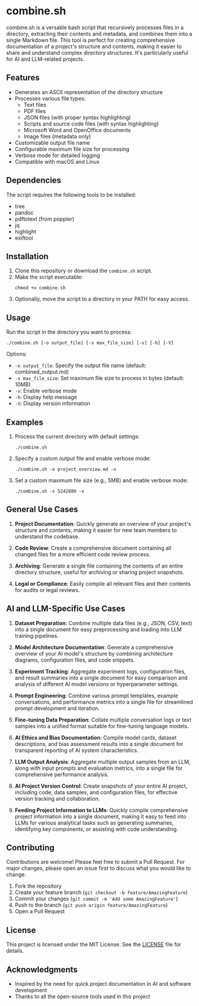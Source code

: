 # combine.sh

combine.sh is a versatile bash script that recursively processes files in a directory, extracting their contents and metadata, and combines them into a single Markdown file. This tool is perfect for creating comprehensive documentation of a project's structure and contents, making it easier to share and understand complex directory structures. It's particularly useful for AI and LLM-related projects.

## Features

- Generates an ASCII representation of the directory structure
- Processes various file types:
  - Text files
  - PDF files
  - JSON files (with proper syntax highlighting)
  - Scripts and source code files (with syntax highlighting)
  - Microsoft Word and OpenOffice documents
  - Image files (metadata only)
- Customizable output file name
- Configurable maximum file size for processing
- Verbose mode for detailed logging
- Compatible with macOS and Linux

## Dependencies

The script requires the following tools to be installed:

- tree
- pandoc
- pdftotext (from poppler)
- jq
- highlight
- exiftool

## Installation

1. Clone this repository or download the `combine.sh` script.
2. Make the script executable:
   ```
   chmod +x combine.sh
   ```
3. Optionally, move the script to a directory in your PATH for easy access.

## Usage

Run the script in the directory you want to process:

```
./combine.sh [-o output_file] [-s max_file_size] [-v] [-h] [-V]
```

Options:
- `-o output_file`: Specify the output file name (default: combined_output.md)
- `-s max_file_size`: Set maximum file size to process in bytes (default: 10MB)
- `-v`: Enable verbose mode
- `-h`: Display help message
- `-V`: Display version information

## Examples

1. Process the current directory with default settings:
   ```
   ./combine.sh
   ```

2. Specify a custom output file and enable verbose mode:
   ```
   ./combine.sh -o project_overview.md -v
   ```

3. Set a custom maximum file size (e.g., 5MB) and enable verbose mode:
   ```
   ./combine.sh -s 5242880 -v
   ```

## General Use Cases

1. **Project Documentation**: Quickly generate an overview of your project's structure and contents, making it easier for new team members to understand the codebase.

2. **Code Review**: Create a comprehensive document containing all changed files for a more efficient code review process.

3. **Archiving**: Generate a single file containing the contents of an entire directory structure, useful for archiving or sharing project snapshots.

4. **Legal or Compliance**: Easily compile all relevant files and their contents for audits or legal reviews.

## AI and LLM-Specific Use Cases

1. **Dataset Preparation**: Combine multiple data files (e.g., JSON, CSV, text) into a single document for easy preprocessing and loading into LLM training pipelines.

2. **Model Architecture Documentation**: Generate a comprehensive overview of your AI model's structure by combining architecture diagrams, configuration files, and code snippets.

3. **Experiment Tracking**: Aggregate experiment logs, configuration files, and result summaries into a single document for easy comparison and analysis of different AI model versions or hyperparameter settings.

4. **Prompt Engineering**: Combine various prompt templates, example conversations, and performance metrics into a single file for streamlined prompt development and iteration.

5. **Fine-tuning Data Preparation**: Collate multiple conversation logs or text samples into a unified format suitable for fine-tuning language models.

6. **AI Ethics and Bias Documentation**: Compile model cards, dataset descriptions, and bias assessment results into a single document for transparent reporting of AI system characteristics.

7. **LLM Output Analysis**: Aggregate multiple output samples from an LLM, along with input prompts and evaluation metrics, into a single file for comprehensive performance analysis.

8. **AI Project Version Control**: Create snapshots of your entire AI project, including code, data samples, and configuration files, for effective version tracking and collaboration.

9. **Feeding Project Information to LLMs**: Quickly compile comprehensive project information into a single document, making it easy to feed into LLMs for various analytical tasks such as generating summaries, identifying key components, or assisting with code understanding.

## Contributing

Contributions are welcome! Please feel free to submit a Pull Request. For major changes, please open an issue first to discuss what you would like to change.

1. Fork the repository
2. Create your feature branch (`git checkout -b feature/AmazingFeature`)
3. Commit your changes (`git commit -m 'Add some AmazingFeature'`)
4. Push to the branch (`git push origin feature/AmazingFeature`)
5. Open a Pull Request

## License

This project is licensed under the MIT License. See the [LICENSE](LICENSE) file for details.

## Acknowledgments

- Inspired by the need for quick project documentation in AI and software development
- Thanks to all the open-source tools used in this project